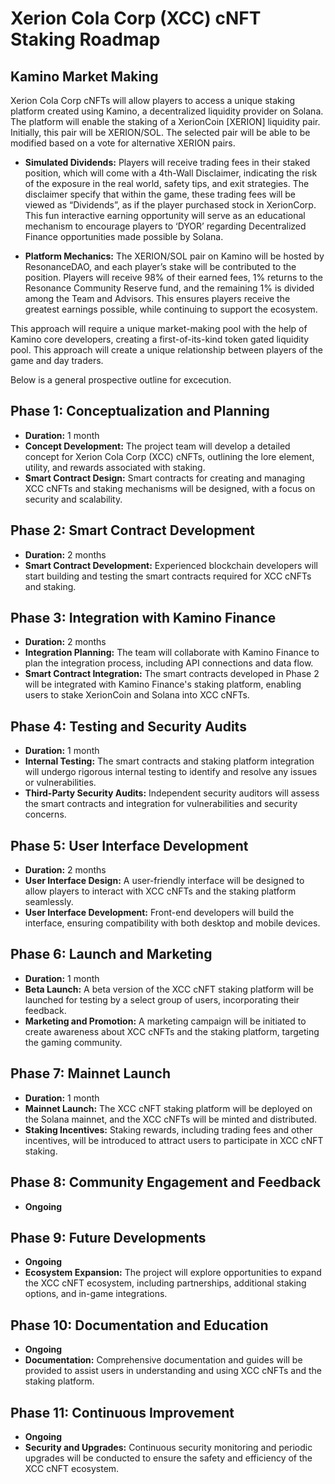 # Xerion Cola Corp (XCC) cNFT Staking Roadmap

## Kamino Market Making

Xerion Cola Corp cNFTs will allow players to access a unique staking platform created using Kamino, a decentralized liquidity provider on Solana. The platform will enable the staking of a XerionCoin [XERION] liquidity pair. Initially, this pair will be XERION/SOL. The selected pair will be able to be modified based on a vote for alternative XERION pairs. 

   - **Simulated Dividends:** Players will receive trading fees in their staked position, which will come with a 4th-Wall Disclaimer, indicating the risk of the exposure in the real world, safety tips, and exit strategies. The disclaimer specify that within the game, these trading fees will be viewed as “Dividends”, as if the player purchased stock in XerionCorp. This fun interactive earning opportunity will serve as an educational mechanism to encourage players to ‘DYOR’ regarding Decentralized Finance opportunities made possible by Solana. 

   - **Platform Mechanics:** The XERION/SOL pair on Kamino will be hosted by ResonanceDAO, and each player’s stake will be contributed to the position. Players will receive 98% of their earned fees, 1% returns to the Resonance Community Reserve fund, and the remaining 1% is divided among the Team and Advisors. This ensures players receive the greatest earnings possible, while continuing to support the ecosystem. 

This approach will require a unique market-making pool with the help of Kamino core developers, creating a first-of-its-kind token gated liquidity pool. This approach will create a unique relationship between players of the game and day traders.

Below is a general prospective outline for excecution. 

## Phase 1: Conceptualization and Planning
- **Duration:** 1 month
- **Concept Development:** The project team will develop a detailed concept for Xerion Cola Corp (XCC) cNFTs, outlining the lore element, utility, and rewards associated with staking.
- **Smart Contract Design:** Smart contracts for creating and managing XCC cNFTs and staking mechanisms will be designed, with a focus on security and scalability.

## Phase 2: Smart Contract Development
- **Duration:** 2 months
- **Smart Contract Development:** Experienced blockchain developers will start building and testing the smart contracts required for XCC cNFTs and staking.

## Phase 3: Integration with Kamino Finance
- **Duration:** 2 months
- **Integration Planning:** The team will collaborate with Kamino Finance to plan the integration process, including API connections and data flow.
- **Smart Contract Integration:** The smart contracts developed in Phase 2 will be integrated with Kamino Finance's staking platform, enabling users to stake XerionCoin and Solana into XCC cNFTs.

## Phase 4: Testing and Security Audits
- **Duration:** 1 month
- **Internal Testing:** The smart contracts and staking platform integration will undergo rigorous internal testing to identify and resolve any issues or vulnerabilities.
- **Third-Party Security Audits:** Independent security auditors will assess the smart contracts and integration for vulnerabilities and security concerns.

## Phase 5: User Interface Development
- **Duration:** 2 months
- **User Interface Design:** A user-friendly interface will be designed to allow players to interact with XCC cNFTs and the staking platform seamlessly.
- **User Interface Development:** Front-end developers will build the interface, ensuring compatibility with both desktop and mobile devices.

## Phase 6: Launch and Marketing
- **Duration:** 1 month
- **Beta Launch:** A beta version of the XCC cNFT staking platform will be launched for testing by a select group of users, incorporating their feedback.
- **Marketing and Promotion:** A marketing campaign will be initiated to create awareness about XCC cNFTs and the staking platform, targeting the gaming community.

## Phase 7: Mainnet Launch
- **Duration:** 1 month
- **Mainnet Launch:** The XCC cNFT staking platform will be deployed on the Solana mainnet, and the XCC cNFTs will be minted and distributed.
- **Staking Incentives:** Staking rewards, including trading fees and other incentives, will be introduced to attract users to participate in XCC cNFT staking.

## Phase 8: Community Engagement and Feedback
- **Ongoing**

## Phase 9: Future Developments
- **Ongoing**
- **Ecosystem Expansion:** The project will explore opportunities to expand the XCC cNFT ecosystem, including partnerships, additional staking options, and in-game integrations.

## Phase 10: Documentation and Education
- **Ongoing**
- **Documentation:** Comprehensive documentation and guides will be provided to assist users in understanding and using XCC cNFTs and the staking platform.

## Phase 11: Continuous Improvement
- **Ongoing**
- **Security and Upgrades:** Continuous security monitoring and periodic upgrades will be conducted to ensure the safety and efficiency of the XCC cNFT ecosystem.
